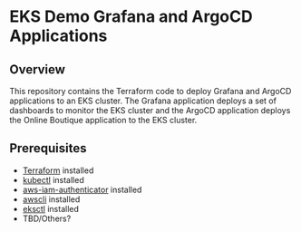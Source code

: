 # EKS Demo Grafana and ArgoCD Applications

## Overview

This repository contains the Terraform code to deploy Grafana and ArgoCD applications to an EKS cluster. The Grafana application deploys a set of dashboards to monitor the EKS cluster and the ArgoCD application deploys the Online Boutique application to the EKS cluster.

## Prerequisites

- [Terraform](https://www.terraform.io/downloads.html) installed
- [kubectl](https://kubernetes.io/docs/tasks/tools/install-kubectl/) installed
- [aws-iam-authenticator](https://docs.aws.amazon.com/eks/latest/userguide/install-aws-iam-authenticator.html) installed
- [awscli](https://docs.aws.amazon.com/cli/latest/userguide/install-cliv2.html) installed
- [eksctl](https://docs.aws.amazon.com/eks/latest/userguide/eksctl.html) installed
- TBD/Others?
